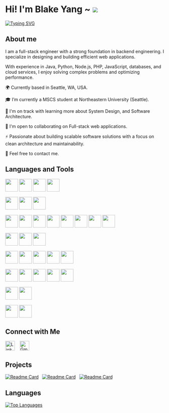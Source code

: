 # Hi! I'm Blake Yang ~ ![](https://user-images.githubusercontent.com/18350557/176309783-0785949b-9127-417c-8b55-ab5a4333674e.gif)

[![Typing SVG](https://readme-typing-svg.demolab.com?font=Fira+Code&size=28&pause=1000&width=435&lines=I'm+a+Software+Engineer+%F0%9F%A7%91%E2%80%8D%F0%9F%92%BB;I'm+from+Taiwan+%F0%9F%87%B9%F0%9F%87%BC)](https://git.io/typing-svg)


## About me

I am a full-stack engineer with a strong foundation in backend engineering. I specialize in designing and building efficient web applications.

With experience in Java, Python, Node.js, PHP, JavaScript, databases, and cloud services, I enjoy solving complex problems and optimizing performance.

🌍  Currently based in Seattle, WA, USA.

🎓 I’m currently a MSCS student at Northeastern University (Seattle).

🌱 I'm on track with learning more about System Design, and Software Architecture.

🤝  I'm open to collaborating on Full-stack web applications.

⚡  Passionate about building scalable software solutions with a focus on clean architecture and maintainability.

💬 Feel free to contact me.

## Languages and Tools

<code><img height="40" src="https://skillicons.dev/icons?i=java&theme=light"></code>
<code><img height="40" src="https://skillicons.dev/icons?i=python"></code>
<code><img height="40" src="https://skillicons.dev/icons?i=nodejs"></code>
<code><img height="40" src="https://skillicons.dev/icons?i=php"></code>

<code><img height="40" src="https://skillicons.dev/icons?i=js"></code>
<code><img height="40" src="https://skillicons.dev/icons?i=html"></code>
<code><img height="40" src="https://skillicons.dev/icons?i=css"></code>

<code><img height="40" src="https://skillicons.dev/icons?i=spring&theme=light"></code>
<code><img height="40" src="https://skillicons.dev/icons?i=flask&theme=light"></code>
<code><img height="40" src="https://skillicons.dev/icons?i=laravel&theme=light"></code>
<code><img height="40" src="https://skillicons.dev/icons?i=express&theme=light"></code>
<code><img height="40" src="https://skillicons.dev/icons?i=react"></code>
<code><img height="40" src="https://skillicons.dev/icons?i=vue"></code>
<code><img height="40" src="https://skillicons.dev/icons?i=nuxt"></code>
<code><img height="40" src="https://skillicons.dev/icons?i=tailwind"></code>

<code><img height="40" src="https://skillicons.dev/icons?i=mysql"></code>
<code><img height="40" src="https://skillicons.dev/icons?i=mongo"></code>
<code><img height="40" src="https://skillicons.dev/icons?i=redis"></code>

<code><img height="40" src="https://skillicons.dev/icons?i=git"></code>
<code><img height="40" src="https://skillicons.dev/icons?i=docker"></code>
<code><img height="40" src="https://skillicons.dev/icons?i=jenkins"></code>
<code><img height="40" src="https://skillicons.dev/icons?i=nginx"></code>
<code><img height="40" src="https://skillicons.dev/icons?i=aws"></code>

<code><img height="40" src="https://skillicons.dev/icons?i=gradle"></code>
<code><img height="40" src="https://skillicons.dev/icons?i=maven"></code>
<code><img height="40" src="https://skillicons.dev/icons?i=npm"></code>
<code><img height="40" src="https://skillicons.dev/icons?i=vite"></code>
<code><img height="40" src="https://skillicons.dev/icons?i=pinia"></code>

<code><img height="40" src="https://skillicons.dev/icons?i=github"></code>
<code><img height="40" src="https://skillicons.dev/icons?i=postman"></code>

<code><img height="40" src="https://skillicons.dev/icons?i=linux"></code>
<code><img height="40" src="https://skillicons.dev/icons?i=apple"></code>

## Connect with Me

<a href="https://www.linkedin.com/in/blake-yang-0a91aa228/" target="_blank" title="blake-yang-0a91aa228" rel="noreferrer"><img src="https://www.vectorlogo.zone/logos/linkedin/linkedin-tile.svg" alt="LinkedIn" width="30" height="30"/></a>
&nbsp;&nbsp;
<a href="mailto:sand050965@gmail.com" target="_blank" title="sand050965@gmail.com" rel="noreferrer"><img src="https://www.vectorlogo.zone/logos/gmail/gmail-tile.svg" alt="Gmail" width="30" height="30"/></a>

## Projects

[![Readme Card](https://github-readme-stats.vercel.app/api/pin/?username=sand050965&repo=mini-room&theme=default_repocard&cache_seconds=10)](https://github.com/sand050965/mini-room)
&nbsp; [![Readme Card](https://github-readme-stats.vercel.app/api/pin/?username=sand050965&repo=taipei-day-trip&theme=default_repocard&cache_seconds=10)](https://github.com/sand050965/taipei-day-trip)
&nbsp;
[![Readme Card](https://github-readme-stats.vercel.app/api/pin/?username=sand050965&repo=hand-tracking-canvas&theme=default_repocard&cache_seconds=0)](https://github.com/sand050965/hand-tracking-canvas)

## Languages
<a href="https://github.com/sand050965" align="left">
  <img src="https://github-readme-stats.vercel.app/api/top-langs/?username=sand050965&langs_count=10&title_color=6366f1&text_color=ffffff&icon_color=6366f1&bg_color=0f172a&hide_border=true&locale=en&custom_title=Top%20%Languages" alt="Top Languages" />
</a>

[//]: # (<a href="https://github.com/anuraghazra/github-readme-stats">)

[//]: # (  <img height=200 align="center" src="https://github-readme-stats.vercel.app/api?username=sand050965&text_color=D3D3D3&bg_color=0,000000,130F40&rank_icon=github"/>)

[//]: # (</a>)

[//]: # (<a href="https://github.com/anuraghazra/convoychat">)

[//]: # (  <img height=200 align="center" src="https://github-readme-stats.vercel.app/api/top-langs?username=sand050965&theme=ambient_gradient&layout=compact&langs_count=8&card_width=320"/>)

[//]: # (</a>)

[//]: # ()
[//]: # (<br/>)

[//]: # ()
[//]: # (![GitHub Snake Light]&#40;https://github.com/sand050965/sand050965/blob/output/github-contribution-grid-snake.svg#gh-light-mode-only&#41;)

[//]: # (![GitHub Snake Dark]&#40;https://github.com/sand050965/sand050965/blob/output/github-contribution-grid-snake-dark.svg#gh-dark-mode-only&#41;)
